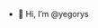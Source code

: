 - 👋 Hi, I’m @yegorys


<!---
yegorys/yegorys is a ✨ special ✨ repository because its `README.md` (this file) appears on your GitHub profile.
You can click the Preview link to take a look at your changes.
--->

